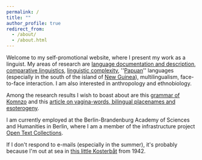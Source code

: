 ```yaml
---
permalink: /
title: ""
author_profile: true
redirect_from: 
  - /about/
  - /about.html
---
```


Welcome to my self-promotional website, where I present my work as a linguist. My areas of research are [language documentation and description](https://ifl.phil-fak.uni-koeln.de/sites/linguistik/Personen/ASW/Himmelmann/Publikationen/2006-2010/Language_documentation_What_is_it_and_what_is_it_good_for_2006a.pdf), [comparative linguistics](https://hiphilangsci.net/2018/09/05/typology/), [linguistic complexity](https://doi.org/10.1075/slcs.71), ''[Papuan](https://halmahera.hypotheses.org/747)'' languages (especially in the south of the island of [New Guinea](https://maps.app.goo.gl/r8p2hNKBiLcF46of6)), multilingualism, face-to-face interaction. I am also interested in anthropology and ethnobiology.

Among the research results I wish to boast about are this [grammar of Komnzo](https://langsci-press.org/catalog/book/212) and this [article on vagina-words, bilingual placenames and esoterogeny](https://doi.org/10.1177/13670069211023158).

I am currently employed at the Berlin-Brandenburg Academy of Sciences and Humanities in Berlin, where I am a member of the infrastructure project [Open Text Collections](https://opentextcollections.github.io/).

If I don't respond to e-mails (especially in the summer), it's probably because I'm out at sea in [this little Kosterbåt](/non-menu-page/) from 1942.